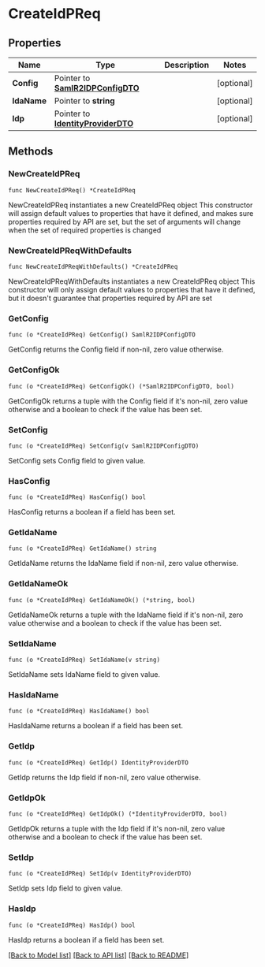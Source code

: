 # CreateIdPReq

## Properties

Name | Type | Description | Notes
------------ | ------------- | ------------- | -------------
**Config** | Pointer to [**SamlR2IDPConfigDTO**](SamlR2IDPConfigDTO.md) |  | [optional] 
**IdaName** | Pointer to **string** |  | [optional] 
**Idp** | Pointer to [**IdentityProviderDTO**](IdentityProviderDTO.md) |  | [optional] 

## Methods

### NewCreateIdPReq

`func NewCreateIdPReq() *CreateIdPReq`

NewCreateIdPReq instantiates a new CreateIdPReq object
This constructor will assign default values to properties that have it defined,
and makes sure properties required by API are set, but the set of arguments
will change when the set of required properties is changed

### NewCreateIdPReqWithDefaults

`func NewCreateIdPReqWithDefaults() *CreateIdPReq`

NewCreateIdPReqWithDefaults instantiates a new CreateIdPReq object
This constructor will only assign default values to properties that have it defined,
but it doesn't guarantee that properties required by API are set

### GetConfig

`func (o *CreateIdPReq) GetConfig() SamlR2IDPConfigDTO`

GetConfig returns the Config field if non-nil, zero value otherwise.

### GetConfigOk

`func (o *CreateIdPReq) GetConfigOk() (*SamlR2IDPConfigDTO, bool)`

GetConfigOk returns a tuple with the Config field if it's non-nil, zero value otherwise
and a boolean to check if the value has been set.

### SetConfig

`func (o *CreateIdPReq) SetConfig(v SamlR2IDPConfigDTO)`

SetConfig sets Config field to given value.

### HasConfig

`func (o *CreateIdPReq) HasConfig() bool`

HasConfig returns a boolean if a field has been set.

### GetIdaName

`func (o *CreateIdPReq) GetIdaName() string`

GetIdaName returns the IdaName field if non-nil, zero value otherwise.

### GetIdaNameOk

`func (o *CreateIdPReq) GetIdaNameOk() (*string, bool)`

GetIdaNameOk returns a tuple with the IdaName field if it's non-nil, zero value otherwise
and a boolean to check if the value has been set.

### SetIdaName

`func (o *CreateIdPReq) SetIdaName(v string)`

SetIdaName sets IdaName field to given value.

### HasIdaName

`func (o *CreateIdPReq) HasIdaName() bool`

HasIdaName returns a boolean if a field has been set.

### GetIdp

`func (o *CreateIdPReq) GetIdp() IdentityProviderDTO`

GetIdp returns the Idp field if non-nil, zero value otherwise.

### GetIdpOk

`func (o *CreateIdPReq) GetIdpOk() (*IdentityProviderDTO, bool)`

GetIdpOk returns a tuple with the Idp field if it's non-nil, zero value otherwise
and a boolean to check if the value has been set.

### SetIdp

`func (o *CreateIdPReq) SetIdp(v IdentityProviderDTO)`

SetIdp sets Idp field to given value.

### HasIdp

`func (o *CreateIdPReq) HasIdp() bool`

HasIdp returns a boolean if a field has been set.


[[Back to Model list]](../README.md#documentation-for-models) [[Back to API list]](../README.md#documentation-for-api-endpoints) [[Back to README]](../README.md)


